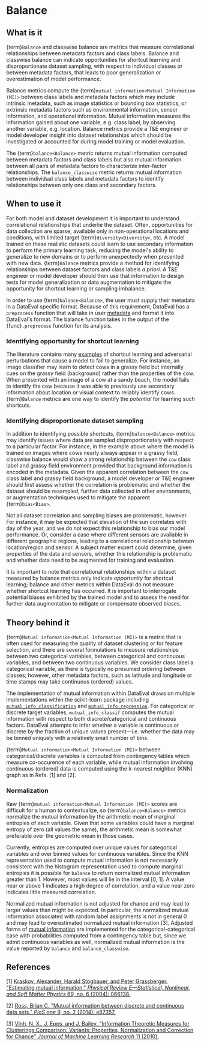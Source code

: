 # Balance

## What is it

{term}`Balance` and classwise balance are metrics that measure correlational
relationships between metadata factors and class labels. Balance and classwise
balance can indicate opportunities for shortcut learning and disproportionate
dataset sampling, with respect to individual classes or between metadata factors,
that leads to poor generalization or overestimation of model performance.

Balance metrics compute the {term}`mutual information<Mutual Information (MI)>`
between class labels and metadata factors which may include intrinsic metadata,
such as image statistics or bounding box statistics; or extrinsic metadata
factors such as environmental information, sensor information, and operational
information. Mutual information measures the information gained about one
variable, e.g. class label, by observing another variable, e.g. location.
Balance metrics provide a T&E engineer or model developer insight into dataset
relationships which should be investigated or accounted for during model
training or model evaluation.

The {term}`balance<Balance>` metric returns mutual information computed between
metadata factors and class labels but also mutual information between all pairs
of metadata factors to characterize inter-factor relationships.
The `balance_classwise` metric returns mutual information between individual
class labels and metadata factors to identify relationships between only one
class and secondary factors.

## When to use it

For both model and dataset development it is important to understand
correlational relationships that underlie the dataset. Often, opportunities
for data collection are sparse, available only in non-operational locations and
conditions, with limited target {term}`diversity<Diversity>`, etc. A model
trained on these realistic datasets could learn to use secondary information to
perform the primary learning task, reducing the model's ability to generalize
to new domains or to perform unexpectedly when presented with new data.
{term}`Balance` metrics provide a method for identifying relationships
between dataset factors and class labels _a priori_. A T&E engineer or model
developer should then use that information to design tests for model
generalization or data augmentation to mitigate the opportunity for shortcut
learning or sampling imbalance.

In order to use {term}`balance<Balance>`, the user must supply their metadata
in a DataEval specific format. Because of this requirement, DataEval has a
`preprocess` function that will take in user [metadata](Metadata.md) and format
it into DataEval's format. The balance function takes in the output of the
{func}`.preprocess` function for its analysis.

### Identifying opportunity for shortcut learning

The literature contains many [examples](https://arxiv.org/pdf/2004.07780) of
shortcut learning and adversarial perturbations that cause a model to fail to
generalize. For instance, an image classifier may learn to detect cows in a
grassy field but internally cues on the grassy field (background) rather than
the properties of the cow. When presented with an image of a cow at a sandy
beach, the model fails to identify the cow because it was able to previously
use secondary information about location or visual context to reliably identify
cows. {term}`Balance` metrics are one way to identify the _potential_ for
learning such shortcuts.

### Identifying disproportionate dataset sampling

In addition to identifying possible shortcuts, {term}`balance<Balance>` metrics
may identify issues where data are sampled disproportionately with respect to a
particular factor. For instance, in the example above where the model is
trained on images where cows nearly always appear in a grassy field, classwise
balance would show a strong relationship between the `cow` class label and
grassy field environment provided that background information is encoded in
the metadata. Given the apparent correlation between the `cow` class label and
grassy field background, a model developer or T&E engineer should first assess
whether the correlation is problematic and whether the dataset should be
resampled, further data collected in other environments, or augmentation
techniques used to mitigate the apparent {term}`bias<Bias>`.

Not all dataset correlation and sampling biases are problematic, however. For
instance, it may be expected that elevation of the sun correlates with day of
the year, and we do not expect this relationship to bias our model performance.
Or, consider a case where different sensors are available in different
geographic regions, leading to a correlational relationship between
location/region and sensor. A subject matter expert could determine, given
properties of the data and sensors, whether this relationship is problematic
and whether data need to be augmented for training and evaluation.

It is important to note that correlational relationships within a dataset
measured by balance metrics only indicate _opportunity_ for shortcut learning;
balance and other metrics within DataEval do not measure whether shortcut
learning has occurred. It is important to interrogate potential biases
exhibited by the trained model and to assess the need for further data
augmentation to mitigate or compensate observed biases.

## Theory behind it

{term}`Mutual information<Mutual Information (MI)>` is a metric that is often
used for measuring the quality of dataset clustering or for feature selection,
and there are several formulations to measure relationships between two
categorical variables, between categorical and continuous variables, and
between two continuous variables. We consider class label a categorical
variable, as there is typically no presumed ordering between classes; however,
other metadata factors, such as latitude and longitude or time stamps may take
continuous (ordered) values.

The implementation of mutual information within DataEval draws on multiple
implementations within the scikit-learn package including
[`mutual_info_classification`] and [`mutual_info_regression`].
For categorical or discrete target variables, `mutual_info_classif` computes
the mutual information with respect to both discrete/categorical and continuous
factors. DataEval attempts to infer whether a variable is continuous or
discrete by the fraction of unique values present&mdash;i.e. whether the data
may be binned uniquely with a relatively small number of bins.

{term}`Mutual information<Mutual Information (MI)>` between
categorical/discrete variables is computed from contingency tables which
measure co-occurence of each variable, while mutual information involving
continuous (ordered) data is computed using the k-nearest neighbor (KNN) graph
as in Refs. [1] and [2].

### Normalization

Raw {term}`mutual information<Mutual Information (MI)>` scores are difficult
for a human to contextualize, so {term}`balance<Balance>` metrics normalize the
mutual information by the arithmetic mean of marginal entropies of each
variable. Given that some variables could have a marginal entropy of zero (all
values the same), the arithmetic mean is somewhat preferable over the geometric
mean in those cases.

Currently, entropies are computed over unique values for categorical variables
and over binned values for continuous variables. Since the KNN representation
used to compute mutual information is not necessarily consistent with the
histogram representation used to compute marginal entropies it is possible for
`balance` to return normalized mutual information greater than 1. However, most
values will lie in the interval [0, 1]. A value near or above 1 indicates a
high degree of correlation, and a value near zero indicates little measured
correlation.

Normalized mutual information is not adjusted for chance and may lead to larger
values than might be expected. In particular, the normalized mutual information
associated with random label assignments is not in general 0 and may lead to
overestimated normalized mutual information [3]. Adjusted forms of [mutual
information] are implemented for the categorical-categorical case with
probabilities computed from a contingency table but, since we admit continuous
variables as well, normalized mutual information is the value reported by
`balance` and `balance_classwise`.

## References

[1] [Kraskov, Alexander, Harald Stögbauer, and Peter Grassberger. "Estimating
mutual information." _Physical Review E—Statistical, Nonlinear, and Soft Matter
Physics_ 69, no. 6 (2004): 066138.][r1]

[2] [Ross, Brian C. "Mutual information between discrete and continuous data
sets." _PloS one_ 9, no. 2 (2014): e87357.][r2]

[3] [Vinh, N. X., J. Epps, and J. Bailey. "Information Theoretic Measures for
Clusterings Comparison: Variants: Properties, Normalization and Correction for
Chance" _Journal of Machine Learning Research_ 11 (2010).][r3]

[`mutual_info_classification`]: https://scikit-learn.org/stable/modules/generated/sklearn.feature_selection.mutual_info_classif.html
[`mutual_info_regression`]: https://scikit-learn.org/stable/modules/generated/sklearn.feature_selection.mutual_info_regression.html
[mutual information]: https://scikit-learn.org/stable/modules/generated/sklearn.metrics.adjusted_mutual_info_score.html#sklearn.metrics.adjusted_mutual_info_score
[r1]: https://arxiv.org/abs/cond-mat/0305641
[r2]: https://journals.plos.org/plosone/article?id=10.1371/journal.pone.0087357
[r3]: https://jmlr.csail.mit.edu/papers/volume11/vinh10a/vinh10a.pdf
